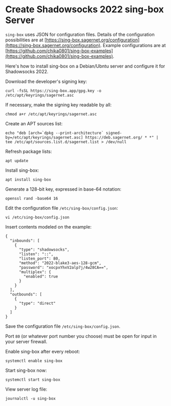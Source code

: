 # Create Shadowsocks 2022 sing-box Server

`sing-box` uses JSON for configuration files. Details of the configuration possibilities are at [https://sing-box.sagernet.org/configuration](https://sing-box.sagernet.org/configuration). Example configurations are at [https://github.com/chika0801/sing-box-examples](https://github.com/chika0801/sing-box-examples).

Here's how to install sing-box on a Debian/Ubntu server and configure it for Shadowsocks 2022.

Download the developer's signing key:

```
curl -fsSL https://sing-box.app/gpg.key -o /etc/apt/keyrings/sagernet.asc
```

If necessary, make the signing key readable by all:

```
chmod a+r /etc/apt/keyrings/sagernet.asc
```

Create an APT sources list:

```
echo "deb [arch=`dpkg --print-architecture` signed-by=/etc/apt/keyrings/sagernet.asc] https://deb.sagernet.org/ * *" | tee /etc/apt/sources.list.d/sagernet.list > /dev/null
```

Refresh package lists:

```
apt update
```

Install sing-box:

```
apt install sing-box
```

Generate a 128-bit key, expressed in base-64 notation:

```
openssl rand -base64 16
```

Edit the configuration file `/etc/sing-box/config.json`:

```
vi /etc/sing-box/config.json
```

Insert contents modeled on the example:

```
{
  "inbounds": [
    {
      "type": "shadowsocks",
      "listen": "::",
      "listen_port": 80,
      "method": "2022-blake3-aes-128-gcm",
      "password": "xocpxYhxV2alp7j/4w28CA==", 
      "multiplex": {
        "enabled": true
      }
    }
  ],
  "outbounds": [
    {
      "type": "direct"
    }
  ]
}
```

Save the configuration file `/etc/sing-box/config.json`.

Port `80` (or whatever port number you choose) must be open for input in your server firewall.

Enable sing-box after every reboot:

```
systemctl enable sing-box
```

Start sing-box now:

```
systemctl start sing-box
```

View server log file:

```
journalctl -u sing-box
```
